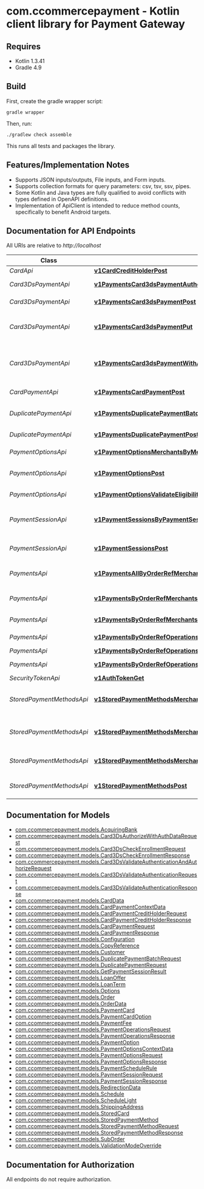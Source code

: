 # com.ccommercepayment - Kotlin client library for Payment Gateway

## Requires

* Kotlin 1.3.41
* Gradle 4.9

## Build

First, create the gradle wrapper script:

```
gradle wrapper
```

Then, run:

```
./gradlew check assemble
```

This runs all tests and packages the library.

## Features/Implementation Notes

* Supports JSON inputs/outputs, File inputs, and Form inputs.
* Supports collection formats for query parameters: csv, tsv, ssv, pipes.
* Some Kotlin and Java types are fully qualified to avoid conflicts with types defined in OpenAPI definitions.
* Implementation of ApiClient is intended to reduce method counts, specifically to benefit Android targets.

<a name="documentation-for-api-endpoints"></a>
## Documentation for API Endpoints

All URIs are relative to *http://localhost*

Class | Method | HTTP request | Description
------------ | ------------- | ------------- | -------------
*CardApi* | [**v1CardCreditHolderPost**](docs/CardApi.md#v1cardcreditholderpost) | **POST** /v1/card/creditHolder | Credit a card.
*Card3DsPaymentApi* | [**v1PaymentsCard3dsPaymentAuthenticationPost**](docs/Card3DsPaymentApi.md#v1paymentscard3dspaymentauthenticationpost) | **POST** /v1/payments/card3ds-payment/authentication | Validate authentication.
*Card3DsPaymentApi* | [**v1PaymentsCard3dsPaymentPost**](docs/Card3DsPaymentApi.md#v1paymentscard3dspaymentpost) | **POST** /v1/payments/card3ds-payment | Check enrollment
*Card3DsPaymentApi* | [**v1PaymentsCard3dsPaymentPut**](docs/Card3DsPaymentApi.md#v1paymentscard3dspaymentput) | **PUT** /v1/payments/card3ds-payment | Validate authentication AND authorize / payment
*Card3DsPaymentApi* | [**v1PaymentsCard3dsPaymentWithAuthenticationDataPost**](docs/Card3DsPaymentApi.md#v1paymentscard3dspaymentwithauthenticationdatapost) | **POST** /v1/payments/card3ds-payment/with-authentication-data | Authorization / payment -with- authentication data
*CardPaymentApi* | [**v1PaymentsCardPaymentPost**](docs/CardPaymentApi.md#v1paymentscardpaymentpost) | **POST** /v1/payments/card-payment | Authorization / payment
*DuplicatePaymentApi* | [**v1PaymentsDuplicatePaymentBatchPost**](docs/DuplicatePaymentApi.md#v1paymentsduplicatepaymentbatchpost) | **POST** /v1/payments/duplicate-payment/batch | Duplicate payment batch
*DuplicatePaymentApi* | [**v1PaymentsDuplicatePaymentPost**](docs/DuplicatePaymentApi.md#v1paymentsduplicatepaymentpost) | **POST** /v1/payments/duplicate-payment | Duplicate payment
*PaymentOptionsApi* | [**v1PaymentOptionsMerchantsByMerchantIdSitesByMerchantSiteIdGet**](docs/PaymentOptionsApi.md#v1paymentoptionsmerchantsbymerchantidsitesbymerchantsiteidget) | **GET** /v1/payment-options/merchants/{merchantId}/sites/{merchantSiteId} | Gets payment options
*PaymentOptionsApi* | [**v1PaymentOptionsPost**](docs/PaymentOptionsApi.md#v1paymentoptionspost) | **POST** /v1/payment-options | Gets payment options for a context
*PaymentOptionsApi* | [**v1PaymentOptionsValidateEligibilityPost**](docs/PaymentOptionsApi.md#v1paymentoptionsvalidateeligibilitypost) | **POST** /v1/payment-options/validateEligibility | Validates eligibility
*PaymentSessionApi* | [**v1PaymentSessionsByPaymentSessionIdPaymentResultGet**](docs/PaymentSessionApi.md#v1paymentsessionsbypaymentsessionidpaymentresultget) | **GET** /v1/payment-sessions/{paymentSessionId}/paymentResult | Gets the payment result from its session id.
*PaymentSessionApi* | [**v1PaymentSessionsPost**](docs/PaymentSessionApi.md#v1paymentsessionspost) | **POST** /v1/payment-sessions | Creates a payment session.
*PaymentsApi* | [**v1PaymentsAllByOrderRefMerchantsByMerchantIdSitesByMerchantSiteIdGet**](docs/PaymentsApi.md#v1paymentsallbyorderrefmerchantsbymerchantidsitesbymerchantsiteidget) | **GET** /v1/payments/all/{orderRef}/merchants/{merchantId}/sites/{merchantSiteId} | Gets all payment schedules
*PaymentsApi* | [**v1PaymentsByOrderRefMerchantsByMerchantIdSitesByMerchantSiteIdByOrderTagGet**](docs/PaymentsApi.md#v1paymentsbyorderrefmerchantsbymerchantidsitesbymerchantsiteidbyordertagget) | **GET** /v1/payments/{orderRef}/merchants/{merchantId}/sites/{merchantSiteId}/{orderTag} | Gets payment schedule by tag.
*PaymentsApi* | [**v1PaymentsByOrderRefMerchantsByMerchantIdSitesByMerchantSiteIdGet**](docs/PaymentsApi.md#v1paymentsbyorderrefmerchantsbymerchantidsitesbymerchantsiteidget) | **GET** /v1/payments/{orderRef}/merchants/{merchantId}/sites/{merchantSiteId} | Gets payment schedule
*PaymentsApi* | [**v1PaymentsByOrderRefOperationsCancelOrRefundPut**](docs/PaymentsApi.md#v1paymentsbyorderrefoperationscancelorrefundput) | **PUT** /v1/payments/{orderRef}/operations/cancelOrRefund | Cancel or refund
*PaymentsApi* | [**v1PaymentsByOrderRefOperationsCapturePut**](docs/PaymentsApi.md#v1paymentsbyorderrefoperationscaptureput) | **PUT** /v1/payments/{orderRef}/operations/capture | Capture
*PaymentsApi* | [**v1PaymentsByOrderRefOperationsRecomputePut**](docs/PaymentsApi.md#v1paymentsbyorderrefoperationsrecomputeput) | **PUT** /v1/payments/{orderRef}/operations/recompute | Recompute schedule
*SecurityTokenApi* | [**v1AuthTokenGet**](docs/SecurityTokenApi.md#v1authtokenget) | **GET** /v1/auth/token | Authenticate
*StoredPaymentMethodsApi* | [**v1StoredPaymentMethodsMerchantsByMerchantIdSitesByMerchantSiteIdCustomerRefByCustomerRefGet**](docs/StoredPaymentMethodsApi.md#v1storedpaymentmethodsmerchantsbymerchantidsitesbymerchantsiteidcustomerrefbycustomerrefget) | **GET** /v1/stored-payment-methods/merchants/{merchantId}/sites/{merchantSiteId}/customerRef/{customerRef} | Gets stored payment methods by CustomerRef
*StoredPaymentMethodsApi* | [**v1StoredPaymentMethodsMerchantsByMerchantIdSitesByMerchantSiteIdStoredPaymentMethodIdByStoredPaymentMethodIdDelete**](docs/StoredPaymentMethodsApi.md#v1storedpaymentmethodsmerchantsbymerchantidsitesbymerchantsiteidstoredpaymentmethodidbystoredpaymentmethodiddelete) | **DELETE** /v1/stored-payment-methods/merchants/{merchantId}/sites/{merchantSiteId}/storedPaymentMethodId/{storedPaymentMethodId} | Deletes a stored payment method
*StoredPaymentMethodsApi* | [**v1StoredPaymentMethodsMerchantsByMerchantIdSitesByMerchantSiteIdStoredPaymentMethodIdByStoredPaymentMethodIdGet**](docs/StoredPaymentMethodsApi.md#v1storedpaymentmethodsmerchantsbymerchantidsitesbymerchantsiteidstoredpaymentmethodidbystoredpaymentmethodidget) | **GET** /v1/stored-payment-methods/merchants/{merchantId}/sites/{merchantSiteId}/storedPaymentMethodId/{storedPaymentMethodId} | Gets a stored payment method
*StoredPaymentMethodsApi* | [**v1StoredPaymentMethodsPost**](docs/StoredPaymentMethodsApi.md#v1storedpaymentmethodspost) | **POST** /v1/stored-payment-methods | Stores a new payment method.


<a name="documentation-for-models"></a>
## Documentation for Models

 - [com.ccommercepayment.models.AcquiringBank](docs/AcquiringBank.md)
 - [com.ccommercepayment.models.Card3DsAuthorizeWithAuthDataRequest](docs/Card3DsAuthorizeWithAuthDataRequest.md)
 - [com.ccommercepayment.models.Card3DsCheckEnrollmentRequest](docs/Card3DsCheckEnrollmentRequest.md)
 - [com.ccommercepayment.models.Card3DsCheckEnrollmentResponse](docs/Card3DsCheckEnrollmentResponse.md)
 - [com.ccommercepayment.models.Card3DsValidateAuthenticationAndAuthorizeRequest](docs/Card3DsValidateAuthenticationAndAuthorizeRequest.md)
 - [com.ccommercepayment.models.Card3DsValidateAuthenticationRequest](docs/Card3DsValidateAuthenticationRequest.md)
 - [com.ccommercepayment.models.Card3DsValidateAuthenticationResponse](docs/Card3DsValidateAuthenticationResponse.md)
 - [com.ccommercepayment.models.CardData](docs/CardData.md)
 - [com.ccommercepayment.models.CardPaymentContextData](docs/CardPaymentContextData.md)
 - [com.ccommercepayment.models.CardPaymentCreditHolderRequest](docs/CardPaymentCreditHolderRequest.md)
 - [com.ccommercepayment.models.CardPaymentCreditHolderResponse](docs/CardPaymentCreditHolderResponse.md)
 - [com.ccommercepayment.models.CardPaymentRequest](docs/CardPaymentRequest.md)
 - [com.ccommercepayment.models.CardPaymentResponse](docs/CardPaymentResponse.md)
 - [com.ccommercepayment.models.Configuration](docs/Configuration.md)
 - [com.ccommercepayment.models.CopyReference](docs/CopyReference.md)
 - [com.ccommercepayment.models.Customer](docs/Customer.md)
 - [com.ccommercepayment.models.DuplicatePaymentBatchRequest](docs/DuplicatePaymentBatchRequest.md)
 - [com.ccommercepayment.models.DuplicatePaymentRequest](docs/DuplicatePaymentRequest.md)
 - [com.ccommercepayment.models.GetPaymentSessionResult](docs/GetPaymentSessionResult.md)
 - [com.ccommercepayment.models.LoanOffer](docs/LoanOffer.md)
 - [com.ccommercepayment.models.LoanTerm](docs/LoanTerm.md)
 - [com.ccommercepayment.models.Options](docs/Options.md)
 - [com.ccommercepayment.models.Order](docs/Order.md)
 - [com.ccommercepayment.models.OrderData](docs/OrderData.md)
 - [com.ccommercepayment.models.PaymentCard](docs/PaymentCard.md)
 - [com.ccommercepayment.models.PaymentCardOption](docs/PaymentCardOption.md)
 - [com.ccommercepayment.models.PaymentFee](docs/PaymentFee.md)
 - [com.ccommercepayment.models.PaymentOperationsRequest](docs/PaymentOperationsRequest.md)
 - [com.ccommercepayment.models.PaymentOperationsResponse](docs/PaymentOperationsResponse.md)
 - [com.ccommercepayment.models.PaymentOption](docs/PaymentOption.md)
 - [com.ccommercepayment.models.PaymentOptionsContextData](docs/PaymentOptionsContextData.md)
 - [com.ccommercepayment.models.PaymentOptionsRequest](docs/PaymentOptionsRequest.md)
 - [com.ccommercepayment.models.PaymentOptionsResponse](docs/PaymentOptionsResponse.md)
 - [com.ccommercepayment.models.PaymentScheduleRule](docs/PaymentScheduleRule.md)
 - [com.ccommercepayment.models.PaymentSessionRequest](docs/PaymentSessionRequest.md)
 - [com.ccommercepayment.models.PaymentSessionResponse](docs/PaymentSessionResponse.md)
 - [com.ccommercepayment.models.RedirectionData](docs/RedirectionData.md)
 - [com.ccommercepayment.models.Schedule](docs/Schedule.md)
 - [com.ccommercepayment.models.ScheduleLight](docs/ScheduleLight.md)
 - [com.ccommercepayment.models.ShippingAddress](docs/ShippingAddress.md)
 - [com.ccommercepayment.models.StoredCard](docs/StoredCard.md)
 - [com.ccommercepayment.models.StoredPaymentMethod](docs/StoredPaymentMethod.md)
 - [com.ccommercepayment.models.StoredPaymentMethodRequest](docs/StoredPaymentMethodRequest.md)
 - [com.ccommercepayment.models.StoredPaymentMethodResponse](docs/StoredPaymentMethodResponse.md)
 - [com.ccommercepayment.models.SubOrder](docs/SubOrder.md)
 - [com.ccommercepayment.models.ValidationModeOverride](docs/ValidationModeOverride.md)


<a name="documentation-for-authorization"></a>
## Documentation for Authorization

All endpoints do not require authorization.
